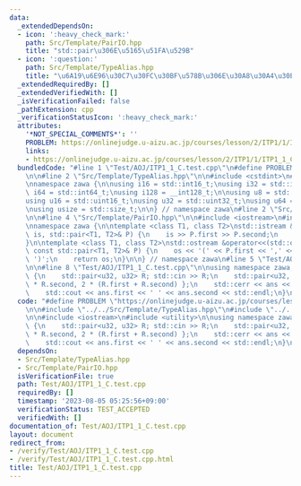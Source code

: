 ```yaml
---
data:
  _extendedDependsOn:
  - icon: ':heavy_check_mark:'
    path: Src/Template/PairIO.hpp
    title: "std::pair\u306E\u5165\u51FA\u529B"
  - icon: ':question:'
    path: Src/Template/TypeAlias.hpp
    title: "\u6A19\u6E96\u30C7\u30FC\u30BF\u578B\u306E\u30A8\u30A4\u30EA\u30A2\u30B9"
  _extendedRequiredBy: []
  _extendedVerifiedWith: []
  _isVerificationFailed: false
  _pathExtension: cpp
  _verificationStatusIcon: ':heavy_check_mark:'
  attributes:
    '*NOT_SPECIAL_COMMENTS*': ''
    PROBLEM: https://onlinejudge.u-aizu.ac.jp/courses/lesson/2/ITP1/1/ITP1_1_C
    links:
    - https://onlinejudge.u-aizu.ac.jp/courses/lesson/2/ITP1/1/ITP1_1_C
  bundledCode: "#line 1 \"Test/AOJ/ITP1_1_C.test.cpp\"\n#define PROBLEM \"https://onlinejudge.u-aizu.ac.jp/courses/lesson/2/ITP1/1/ITP1_1_C\"\
    \n\n#line 2 \"Src/Template/TypeAlias.hpp\"\n\n#include <cstdint>\n#include <cstddef>\n\
    \nnamespace zawa {\n\nusing i16 = std::int16_t;\nusing i32 = std::int32_t;\nusing\
    \ i64 = std::int64_t;\nusing i128 = __int128_t;\n\nusing u8 = std::uint8_t;\n\
    using u16 = std::uint16_t;\nusing u32 = std::uint32_t;\nusing u64 = std::uint64_t;\n\
    \nusing usize = std::size_t;\n\n} // namespace zawa\n#line 2 \"Src/Template/PairIO.hpp\"\
    \n\n#line 4 \"Src/Template/PairIO.hpp\"\n\n#include <iostream>\n#include <utility>\n\
    \nnamespace zawa {\n\ntemplate <class T1, class T2>\nstd::istream &operator>>(std::istream&\
    \ is, std::pair<T1, T2>& P) {\n    is >> P.first >> P.second;\n    return is;\n\
    }\n\ntemplate <class T1, class T2>\nstd::ostream &operator<<(std::ostream& os,\
    \ const std::pair<T1, T2>& P) {\n    os << '(' << P.first << ',' << P.second <<\
    \ ')';\n    return os;\n}\n\n} // namespace zawa\n#line 5 \"Test/AOJ/ITP1_1_C.test.cpp\"\
    \n\n#line 8 \"Test/AOJ/ITP1_1_C.test.cpp\"\n\nusing namespace zawa;\n\nint main()\
    \ {\n    std::pair<u32, u32> R; std::cin >> R;\n    std::pair<u32, u32> ans{ R.first\
    \ * R.second, 2 * (R.first + R.second) };\n    std::cerr << ans << std::endl;\n\
    \    std::cout << ans.first << ' ' << ans.second << std::endl;\n}\n"
  code: "#define PROBLEM \"https://onlinejudge.u-aizu.ac.jp/courses/lesson/2/ITP1/1/ITP1_1_C\"\
    \n\n#include \"../../Src/Template/TypeAlias.hpp\"\n#include \"../../Src/Template/PairIO.hpp\"\
    \n\n#include <iostream>\n#include <utility>\n\nusing namespace zawa;\n\nint main()\
    \ {\n    std::pair<u32, u32> R; std::cin >> R;\n    std::pair<u32, u32> ans{ R.first\
    \ * R.second, 2 * (R.first + R.second) };\n    std::cerr << ans << std::endl;\n\
    \    std::cout << ans.first << ' ' << ans.second << std::endl;\n}\n"
  dependsOn:
  - Src/Template/TypeAlias.hpp
  - Src/Template/PairIO.hpp
  isVerificationFile: true
  path: Test/AOJ/ITP1_1_C.test.cpp
  requiredBy: []
  timestamp: '2023-08-05 05:25:56+09:00'
  verificationStatus: TEST_ACCEPTED
  verifiedWith: []
documentation_of: Test/AOJ/ITP1_1_C.test.cpp
layout: document
redirect_from:
- /verify/Test/AOJ/ITP1_1_C.test.cpp
- /verify/Test/AOJ/ITP1_1_C.test.cpp.html
title: Test/AOJ/ITP1_1_C.test.cpp
---
```

